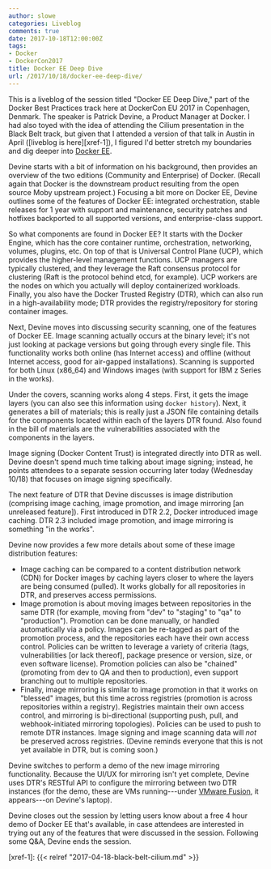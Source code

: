 ```yaml
---
author: slowe
categories: Liveblog
comments: true
date: 2017-10-18T12:00:00Z
tags:
- Docker
- DockerCon2017
title: Docker EE Deep Dive
url: /2017/10/18/docker-ee-deep-dive/
---
```


This is a liveblog of the session titled "Docker EE Deep Dive," part of the Docker Best Practices track here at DockerCon EU 2017 in Copenhagen, Denmark. The speaker is Patrick Devine, a Product Manager at Docker. I had also toyed with the idea of attending the Cilium presentation in the Black Belt track, but given that I attended a version of that talk in Austin in April ([liveblog is here][xref-1]), I figured I'd better stretch my boundaries and dig deeper into [Docker EE][link-1].<!--more-->

Devine starts with a bit of information on his background, then provides an overview of the two editions (Community and Enterprise) of Docker. (Recall again that Docker is the downstream product resulting from the open source Moby upstream project.) Focusing a bit more on Docker EE, Devine outlines some of the features of Docker EE: integrated orchestration, stable releases for 1 year with support and maintenance, security patches and hotfixes backported to all supported versions, and enterprise-class support.

So what components are found in Docker EE? It starts with the Docker Engine, which has the core container runtime, orchestration, networking, volumes, plugins, etc. On top of that is Universal Control Plane (UCP), which provides the higher-level management functions. UCP managers are typically clustered, and they leverage the Raft consensus protocol for clustering (Raft is the protocol behind etcd, for example). UCP workers are the nodes on which you actually will deploy containerized workloads. Finally, you also have the Docker Trusted Registry (DTR), which can also run in a high-availability mode; DTR provides the registry/repository for storing container images.

Next, Devine moves into discussing security scanning, one of the features of Docker EE. Image scanning actually occurs at the binary level; it's not just looking at package versions but going through every single file. This functionality works both online (has Internet access) and offline (without Internet access, good for air-gapped installations). Scanning is supported for both Linux (x86_64) and Windows images (with support for IBM z Series in the works).

Under the covers, scanning works along 4 steps. First, it gets the image layers (you can also see this information using `docker history`). Next, it generates a bill of materials; this is really just a JSON file containing details for the components located within each of the layers DTR found. Also found in the bill of materials are the vulnerabilities associated with the components in the layers.

Image signing (Docker Content Trust) is integrated directly into DTR as well. Devine doesn't spend much time talking about image signing; instead, he points attendees to a separate session occurring later today (Wednesday 10/18) that focuses on image signing specifically.

The next feature of DTR that Devine discusses is image distribution (comprising image caching, image promotion, and image mirroring [an unreleased feature]). First introduced in DTR 2.2, Docker introduced image caching. DTR 2.3 included image promotion, and image mirroring is something "in the works".

Devine now provides a few more details about some of these image distribution features:

* Image caching can be compared to a content distribution network (CDN) for Docker images by caching layers closer to where the layers are being consumed (pulled). It works globally for all repositories in DTR, and preserves access permissions.
* Image promotion is about moving images between repositories in the same DTR (for example, moving from "dev" to "staging" to "qa" to "production"). Promotion can be done manually, or handled automatically via a policy. Images can be re-tagged as part of the promotion process, and the repositories each have their own access control. Policies can be written to leverage a variety of criteria (tags, vulnerabilities [or lack thereof], package presence or version, size, or even software license). Promotion policies can also be "chained" (promoting from dev to QA and then to production), even support branching out to multiple repositories.
* Finally, image mirroring is similar to image promotion in that it works on "blessed" images, but this time across registries (promotion is across repositories within a registry). Registries maintain their own access control, and mirroring is bi-directional (supporting push, pull, and webhook-initiated mirroring topologies). Policies can be used to push to remote DTR instances. Image signing and image scanning data will _not_ be preserved across registries. (Devine reminds everyone that this is not yet available in DTR, but is coming soon.)

Devine switches to perform a demo of the new image mirroring functionality. Because the UI/UX for mirroring isn't yet complete, Devine uses DTR's RESTful API to configure the mirroring between two DTR instances (for the demo, these are VMs running---under [VMware Fusion][link-2], it appears---on Devine's laptop).

Devine closes out the session by letting users know about a free 4 hour demo of Docker EE that's available, in case attendees are interested in trying out any of the features that were discussed in the session. Following some Q&A, Devine ends the session.



[link-1]: https://www.docker.com/enterprise-edition
[link-2]: https://www.vmware.com/products/personal-desktop-virtualization.html
[xref-1]: {{< relref "2017-04-18-black-belt-cilium.md" >}}
